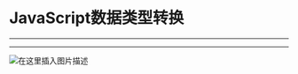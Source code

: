 ﻿# JavaScript数据类型转换
----
----

![在这里插入图片描述](https://img-blog.csdnimg.cn/65586837990949e1aa4ada5f9c53276f.png?x-oss-process=image/watermark,type_d3F5LXplbmhlaQ,shadow_50,text_Q1NETiBATkpVU1RaSkM=,size_20,color_FFFFFF,t_70,g_se,x_16)

